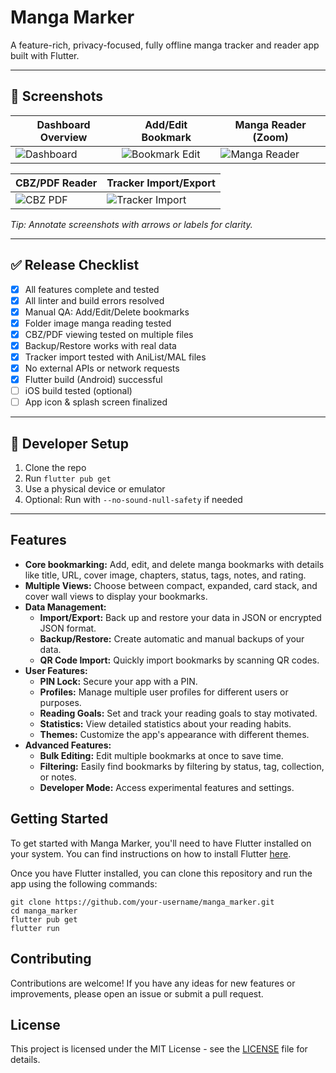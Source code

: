 # Manga Marker

A feature-rich, privacy-focused, fully offline manga tracker and reader app built with Flutter.

---

## 📸 Screenshots

| Dashboard Overview | Add/Edit Bookmark | Manga Reader (Zoom) |
|-------------------|------------------|---------------------|
| ![Dashboard](screenshots/dashboard.png) | ![Bookmark Edit](screenshots/bookmark_edit.png) | ![Manga Reader](screenshots/manga_reader.png) |

| CBZ/PDF Reader | Tracker Import/Export |
|----------------|---------------------|
| ![CBZ PDF](screenshots/cbz_pdf.png) | ![Tracker Import](screenshots/tracker_import.png) |

*Tip: Annotate screenshots with arrows or labels for clarity.*

---

## ✅ Release Checklist

- [x] All features complete and tested
- [x] All linter and build errors resolved
- [x] Manual QA: Add/Edit/Delete bookmarks
- [x] Folder image manga reading tested
- [x] CBZ/PDF viewing tested on multiple files
- [x] Backup/Restore works with real data
- [x] Tracker import tested with AniList/MAL files
- [x] No external APIs or network requests
- [x] Flutter build (Android) successful
- [ ] iOS build tested (optional)
- [ ] App icon & splash screen finalized

---

## 🔧 Developer Setup

1. Clone the repo
2. Run `flutter pub get`
3. Use a physical device or emulator
4. Optional: Run with `--no-sound-null-safety` if needed

---

## Features

- **Core bookmarking:** Add, edit, and delete manga bookmarks with details like title, URL, cover image, chapters, status, tags, notes, and rating.
- **Multiple Views:** Choose between compact, expanded, card stack, and cover wall views to display your bookmarks.
- **Data Management:**
    - **Import/Export:** Back up and restore your data in JSON or encrypted JSON format.
    - **Backup/Restore:** Create automatic and manual backups of your data.
    - **QR Code Import:** Quickly import bookmarks by scanning QR codes.
- **User Features:**
    - **PIN Lock:** Secure your app with a PIN.
    - **Profiles:** Manage multiple user profiles for different users or purposes.
    - **Reading Goals:** Set and track your reading goals to stay motivated.
    - **Statistics:** View detailed statistics about your reading habits.
    - **Themes:** Customize the app's appearance with different themes.
- **Advanced Features:**
    - **Bulk Editing:** Edit multiple bookmarks at once to save time.
    - **Filtering:** Easily find bookmarks by filtering by status, tag, collection, or notes.
    - **Developer Mode:** Access experimental features and settings.

## Getting Started

To get started with Manga Marker, you'll need to have Flutter installed on your system. You can find instructions on how to install Flutter [here](https://flutter.dev/docs/get-started/install).

Once you have Flutter installed, you can clone this repository and run the app using the following commands:

```
git clone https://github.com/your-username/manga_marker.git
cd manga_marker
flutter pub get
flutter run
```

## Contributing

Contributions are welcome! If you have any ideas for new features or improvements, please open an issue or submit a pull request.

## License

This project is licensed under the MIT License - see the [LICENSE](LICENSE) file for details.